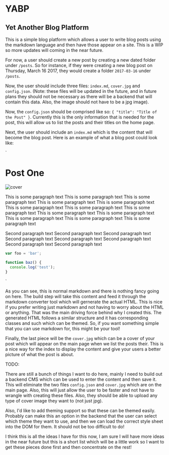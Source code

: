 # YABP

Yet Another Blog Platform
-------------------------

This is a simple blog platform which allows a user to write blog posts using the markdown language and then have those appear on a site. This is a WIP so more updates will coming in the near future.

For now, a user should create a new post by creating a new dated folder under `/posts`. So for instance, if they were creating a new blog post on Thursday, March 16 2017, they would create a folder `2017-03-16` under `/posts`.

Now, the user should include three files: `index.md`, `cover.jpg` and `config.json`. (Note: these files will be updated in the future, and in future plans they should not be necessary as there will be a backend that will contain this data. Also, the image should not have to be a jpg image).

Now, the `config.json` should be comprised like so: `{ "title": "Title of the Post" }`. Currently this is the only information that is needed for the post, this will allow us to list the posts and their titles on the home page.

Next, the user should include an `index.md` which is the content that will become the blog post. Here is an example of what a blog post could look like:

`
# Post One

![cover](cover.jpg)

This is some paragraph text This is some paragraph text This is some paragraph text This is some paragraph text This is some paragraph text This is some paragraph text This is some paragraph text This is some paragraph text This is some paragraph text This is some paragraph text This is some paragraph text This is some paragraph text This is some paragraph text

Second paragraph text Second paragraph text Second paragraph text Second paragraph text Second paragraph text Second paragraph text Second paragraph text Second paragraph text

```javascript
var foo = 'bar';

function baz() {
  console.log('test');
}
```
`

As you can see, this is normal markdown and there is nothing fancy going on here. The build step will take this content and feed it through the markdown converter tool which will gernerate the actual HTML. This is nice if you prefer writing just markdown and not having to worry about the HTML or anything. That was the main driving force behind why I created this. The generated HTML follows a similar structure and it has corresponding classes and such which can be themed. So, if you want something simple that you can use markdown for, this might be your tool!

Finally, the last piece will be the `cover.jpg` which can be a cover of your post which will appear on the main page when we list the posts their. This is a nice way for the index to display the content and give your users a better picture of what the post is about.

TODO:

There are still a bunch of things I want to do here, mainly I need to build out a backend CMS which can be used to enter the content and then save it. This will eliminate the two files `config.json` and `cover.jpg` which are on the main page. Also, this will just allow the user to be faster and not have to wrangle with creating these files. Also, they should be able to upload any type of cover image they want to (not just jpg).

Also, I'd like to add theming support so that these can be themed easily. Probably can make this an option in the backend that the user can select which theme they want to use, and then we can load the correct style sheet into the DOM for them. It should not be too difficult to do!

I think this is all the ideas I have for this now, I am sure I will have more ideas in the near future but this is a short list which will be a little work so I want to get these pieces done first and then concentrate on the rest!